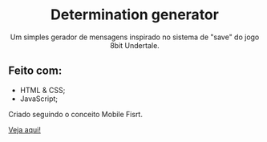 <h1 align="center">Determination generator</h1>

<p align="center">Um simples gerador de mensagens inspirado no sistema de "save" do jogo 8bit Undertale.</p>

<h2>Feito com:</h2> 

- HTML & CSS;
- JavaScript;

<p>Criado seguindo o conceito Mobile Fisrt.</p>
<a href="https://aliccanti.github.io/determination-undertale/" target="_blank" >Veja aqui!</a>

